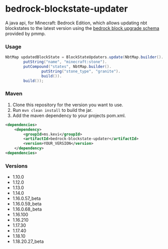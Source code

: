 # bedrock-blockstate-updater

A java api, for Minecraft: Bedrock Edition, which allows updating nbt blockstates to the latest version using the
[bedrock block upgrade schema](https://github.com/pmmp/BedrockBlockUpgradeSchema) provided by pmmp.

### Usage

``` java
NbtMap updatedBlockState = BlockStateUpdaters.update(NbtMap.builder().
        putString("name", "minecraft:stone").
        putCompound("states", NbtMap.builder().
                putString("stone_type", "granite").
                build()).
        build());
```

### Maven

1. Clone this repository for the version you want to use.
2. Run `mvn clean install` to build the jar.
3. Add the maven dependency to your projects pom.xml.

``` xml
<dependencies>
    <dependency>
        <groupId>ms.kevi</groupId>
        <artifactId>bedrock-blockstate-updater</artifactId>
        <version>YOUR_VERSION</version>
    </dependency>
<dependencies>
```

### Versions

- 1.10.0
- 1.12.0
- 1.13.0
- 1.14.0
- 1.16.0.57_beta
- 1.16.0.59_beta
- 1.16.0.68_beta
- 1.16.100
- 1.16.210
- 1.17.30
- 1.17.40
- 1.18.10
- 1.18.20.27_beta